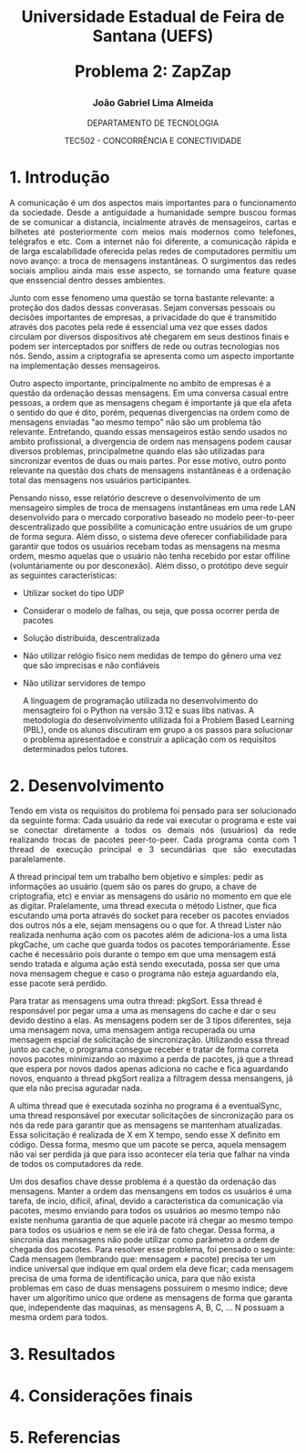 <div align="center">
  <h1>
  Universidade Estadual de Feira de Santana (UEFS)

  Problema 2: ZapZap
  </h1>

  <h3>
    João Gabriel Lima Almeida
  </h3>

  <p>
  DEPARTAMENTO DE TECNOLOGIA
    
  TEC502 - CONCORRÊNCIA E CONECTIVIDADE
  </p>
</div>

# 1. Introdução
<p style="text-align: justify;">
  A comunicação é um dos aspectos mais importantes para o funcionamento da sociedade. Desde a antiguidade a humanidade sempre buscou formas de se comunicar a distancia, incialmente através de mensageiros, cartas e bilhetes até posteriormente com meios mais modernos como telefones, telégrafos e etc. Com a internet não foi diferente, a comunicação rápida e de larga escalabilidade oferecida pelas redes de computadores permitiu um novo avanço: a troca de mensagens instantâneas. O surgimentos das redes sociais ampliou ainda mais esse aspecto, se tornando uma feature quase que enssencial dentro desses ambientes.
  
  Junto com esse fenomeno uma questão se torna bastante relevante: a proteção dos dados dessas converasas. Sejam conversas pessoais ou decisões importantes de empresas, a privacidade do que é transmitido através dos pacotes pela rede é essencial uma vez que esses dados circulam por diversos dispositivos até chegarem em seus destinos finais e podem ser interceptados por sniffers de rede ou outras tecnologias nos nós. Sendo, assim a criptografia se apresenta como um aspecto importante na implementação desses mensageiros.

  Outro aspecto importante, principalmente no ambito de empresas é a questão da ordenação dessas mensagens. Em uma conversa casual entre pessoas, a ordem que as mensagens chegam é importante já que ela afeta o sentido do que é dito, porém, pequenas divergencias na ordem como de mensagens enviadas "ao mesmo tempo" não são um problema tão relevante. Entretando, quando essas mensageiros estão sendo usados no ambito profissional, a divergencia de ordem nas mensagens podem causar diversos problemas, principalmetne quando elas são utilizadas para sincronizar eventos de duas ou mais partes. Por esse motivo, outro ponto relevante na questão dos chats de mensagens instantâneas é a ordenação total das mensagens nos usuários participantes.

  Pensando nisso, esse relatório descreve o desenvolvimento de um mensageiro simples de troca de mensagens instantâneas em uma rede LAN desenvolvido para o mercado corporativo baseado no modelo peer-to-peer descentralizado que possibilite a comunicação entre usuários de um grupo de forma segura. Além disso, o sistema deve oferecer confiabilidade para  garantir que todos os usuários recebam todas as mensagens na mesma ordem, mesmo aquelas que o usuário não tenha recebido por estar offiline (voluntáriamente ou por desconexão). Além disso, o protótipo deve seguir as seguintes características:
- Utilizar socket do tipo UDP
- Considerar o modelo de falhas, ou seja, que possa ocorrer perda de pacotes
- Solução distribuida, descentralizada
- Não utilizar relógio fisico nem medidas de tempo do gênero uma vez que são imprecisas e não confiáveis
- Não utilizar servidores de tempo

   A linguagem de programação utilizada no desenvolvimento do mensagteiro foi o Python na versão 3.12 e suas libs nativas. A metodologia do desenvolvimento utilizada foi a Problem Based Learning (PBL), onde os alunos discutiram em grupo a os passos para solucionar o problema apresentadoe e construir a aplicação com os requisitos determinados pelos tutores.
</p>

# 2. Desenvolvimento
<p style="text-align: justify;">
  Tendo em vista os requisitos do problema foi pensado para ser solucionado da seguinte forma: Cada usuário da rede vai executar o programa e este vai se conectar diretamente a todos os demais nós (usuários) da rede realizando trocas de pacotes peer-to-peer. Cada programa conta com 1 thread de execução principal e 3 secundárias que são executadas paralelamente. 
  
  A thread principal tem um trabalho bem objetivo e simples: pedir as informações ao usuário (quem são os pares do grupo, a chave de criptografia, etc) e enviar as mensagens do usário no momento em que ele as digitar. Pralelamente, uma thread executa o método Listner, que fica escutando uma porta através do socket para receber os pacotes enviados dos outros nós a ele, sejam mensagens ou o que for. A thread Lister não realizada nenhuma ação com os pacotes além de adiciona-los a uma lista pkgCache, um cache que guarda todos os pacotes temporáriamente. Esse cache é necessário pois durante o tempo em que uma mensagem está sendo tratada e alguma ação está sendo executada, possa ser que uma nova mensagem chegue e caso o programa não esteja aguardando ela, esse pacote será perdido. 
  
  Para tratar as mensagens uma outra thread: pkgSort. Essa thread é responsável por pegar uma a uma as mensagens do cache e dar o seu devido destino a elas. As mensagens podem ser de 3 tipos diferentes, seja uma mensagem nova, uma mensagem antiga recuperada ou uma mensagem espcial de solicitação de sincronização. Utilizando essa thread junto ao cache, o programa consegue receber e tratar de forma correta novos pacotes minimizando ao máximo a perda de pacotes, já que a thread que espera por novos dados apenas adiciona no cache e fica aguardando novos, enquanto a thread pkgSort realiza a filtragem dessa mensangens, já que ela não precisa aguradar nada.
  
  A ultima thread que é executada sozinha no programa é a eventualSync, uma thread responsável por executar solicitações de sincronização para os nós da rede para garantir que as mensagens se mantenham atualizadas. Essa solicitação é realizada de X em X tempo, sendo esse X definito em código. Dessa forma, mesmo que um pacote se perca, aquela mensagem não vai ser perdida já que para isso acontecer ela teria que falhar na vinda de todos os computadores da rede. 

  Um dos desafios chave desse problema é a questão da ordenação das mensagens. Manter a ordem das mensangens em todos os usuários é uma tarefa, de incio, dificil, afinal, devido a caracteristica da comunicação via pacotes, mesmo enviando para todos os usuários ao mesmo tempo não existe nenhuma garantia de que aquele pacote irá chegar ao mesmo tempo para todos os usuários e nem se ele irá de fato chegar. Dessa forma, a sincronia das mensagens não pode utilizar como parâmetro a ordem de chegada dos pacotes. Para resolver esse problema, foi pensado o seguinte: Cada mensagem (lembrando que: mensagem ≠ pacote) precisa ter um indice universal que indique em qual ordem ela deve ficar; cada mensagem precisa de uma forma de identificação unica, para que não exista problemas em caso de duas mensagens possuirem o mesmo indice; deve haver um algorítimo unico que ordene as mensagens de forma que garanta que, independente das maquinas, as mensagens A, B, C, ... N possuam a mesma ordem para todos.
  
</p>

# 3. Resultados
<p style="text-align: justify;">
  
</p>

# 4. Considerações finais
<p style="text-align: justify;">
  
</p>

# 5. Referencias
<p style="text-align: justify;">

</p>

